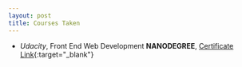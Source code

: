 ```yaml
---
layout: post
title: Courses Taken
---
```


- _Udacity_, Front End Web Development **NANODEGREE**,
[Certificate Link](https://graduation.udacity.com/confirm/RVLRPMLH){:target="_blank"}

